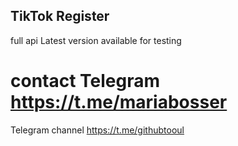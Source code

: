 ## TikTok Register



full api Latest version available for testing

# contact Telegram https://t.me/mariabosser

Telegram channel https://t.me/githubtooul
